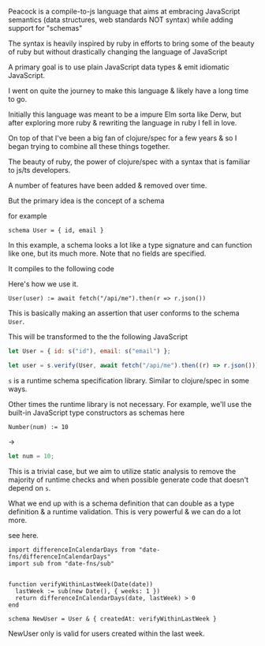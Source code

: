 Peacock is a compile-to-js language that aims at embracing JavaScript semantics (data structures, web standards NOT syntax) while adding support for "schemas"

The syntax is heavily inspired by ruby in efforts to bring some of the beauty of ruby but without drastically changing the language of JavaScript

A primary goal is to use plain JavaScript data types & emit idiomatic JavaScript.

I went on quite the journey to make this language & likely have a long time to go.

Initially this language was meant to be a impure Elm sorta like Derw, but after exploring more ruby & rewriting the language in ruby I fell in love.

On top of that I've been a big fan of clojure/spec for a few years & so I began trying to combine all these things together.

The beauty of ruby, the power of clojure/spec with a syntax that is familiar to js/ts developers.

A number of features have been added & removed over time.

But the primary idea is the concept of a schema

for example

```
schema User = { id, email }
```

In this example, a schema looks a lot like a type signature and can function like one, but its much more. Note that no fields are specified.

It compiles to the following code

Here's how we use it.

```
User(user) := await fetch("/api/me").then(r => r.json())
```

This is basically making an assertion that user conforms to the schema `User`.

This will be transformed to the the following JavaScript

```javascript
let User = { id: s("id"), email: s("email") };

let user = s.verify(User, await fetch("/api/me").then((r) => r.json()));
```

`s` is a runtime schema specification library. Similar to clojure/spec in some ways.

Other times the runtime library is not necessary. For example, we'll use the built-in JavaScript type constructors as schemas here

```
Number(num) := 10
```

->

```javascript
let num = 10;
```

This is a trivial case, but we aim to utilize static analysis to remove the majority of runtime checks and when possible generate code that doesn't depend on `s`.

What we end up with is a schema definition that can double as a type definition & a runtime validation. This is very powerful & we can do a lot more.

see here.

```
import differenceInCalendarDays from "date-fns/differenceInCalendarDays"
import sub from "date-fns/sub"


function verifyWithinLastWeek(Date(date))
  lastWeek := sub(new Date(), { weeks: 1 })
  return differenceInCalendarDays(date, lastWeek) > 0
end

schema NewUser = User & { createdAt: verifyWithinLastWeek }
```

NewUser only is valid for users created within the last week.
